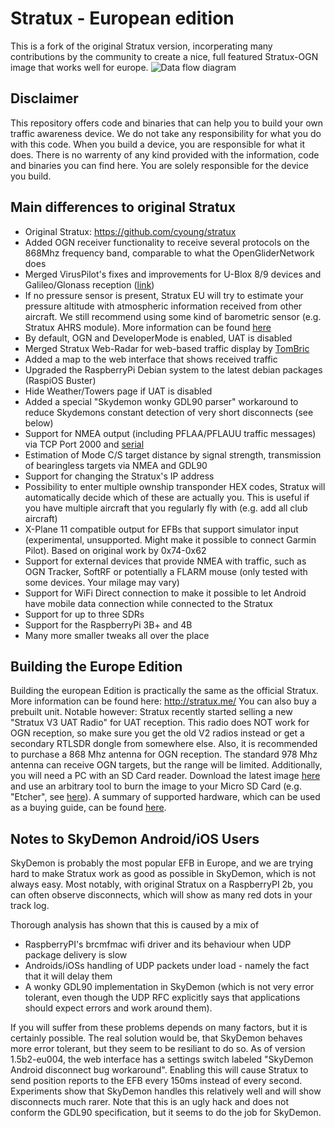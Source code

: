 # Stratux - European edition
This is a fork of the original Stratux version, incorperating many contributions by the community to create a
nice, full featured Stratux-OGN image that works well for europe.
![Data flow diagram](https://user-images.githubusercontent.com/60190549/94661904-f1201c80-0307-11eb-9d8d-3af2020583a8.png)

## Disclaimer
This repository offers code and binaries that can help you to build your own traffic awareness device. We do not take any responsibility for what you do with this code. When you build a device, you are responsible for what it does. There is no warrenty of any kind provided with the information, code and binaries you can find here. You are solely responsible for the device you build.

## Main differences to original Stratux
* Original Stratux: https://github.com/cyoung/stratux
* Added OGN receiver functionality to receive several protocols on the 868Mhz frequency band, comparable to what the OpenGliderNetwork does
* Merged VirusPilot's fixes and improvements for U-Blox 8/9 devices and Galileo/Glonass reception ([link](https://github.com/VirusPilot))
* If no pressure sensor is present, Stratux EU will try to estimate your pressure altitude with atmospheric information received from other aircraft. We still recommend using some kind of barometric sensor (e.g. Stratux AHRS module). More information can be found [here](https://github.com/b3nn0/stratux/wiki/Altitudes-in-Stratux-EU)
* By default, OGN and DeveloperMode is enabled, UAT is disabled
* Merged Stratux Web-Radar for web-based traffic display by [TomBric](https://github.com/TomBric)
* Added a map to the web interface that shows received traffic
* Upgraded the RaspberryPi Debian system to the latest debian packages (RaspiOS Buster)
* Hide Weather/Towers page if UAT is disabled
* Added a special "Skydemon wonky GDL90 parser" workaround to reduce Skydemons constant detection of very short disconnects (see below)
* Support for NMEA output (including PFLAA/PFLAUU traffic messages) via TCP Port 2000 and [serial](https://github.com/b3nn0/stratux/wiki/Stratux-Serial-output-for-EFIS's-that-support-GDL90-or-Flarm-NMEA-over-serial)
* Estimation of Mode C/S target distance by signal strength, transmission of bearingless targets via NMEA and GDL90
* Support for changing the Stratux's IP address
* Possibility to enter multiple ownship transponder HEX codes, Stratux will automatically decide which of these are actually you. This is useful if you have multiple aircraft that you regularly fly with (e.g. add all club aircraft)
* X-Plane 11 compatible output for EFBs that support simulator input (experimental, unsupported. Might make it possible to connect Garmin Pilot). Based on original work by 0x74-0x62
* Support for external devices that provide NMEA with traffic, such as OGN Tracker, SoftRF or potentially a FLARM mouse (only tested with some devices. Your milage may vary)
* Support for WiFi Direct connection to make it possible to let Android have mobile data connection while connected to the Stratux
* Support for up to three SDRs
* Support for the RaspberryPi 3B+ and 4B
* Many more smaller tweaks all over the place

## Building the Europe Edition
Building the european Edition is practically the same as the official Stratux. More information can be found here:
http://stratux.me/
You can also buy a prebuilt unit.
Notable however: Stratux recently started selling a new "Stratux V3 UAT Radio" for UAT reception. This radio does NOT work for OGN reception, so make sure you get the old V2 radios instead or get a secondary RTLSDR dongle from somewhere else.
Also, it is recommended to purchase a 868 Mhz antenna for OGN reception. The standard 978 Mhz antenna can receive OGN targets, but the range will be limited.
Additionally, you will need a PC with an SD Card reader.
Download the latest image [here](https://github.com/b3nn0/stratux/releases)
and use an arbitrary tool to burn the image to your Micro SD Card (e.g. "Etcher", see [here](https://www.raspberrypi.org/documentation/installation/installing-images/)).
A summary of supported hardware, which can be used as a buying guide, can be found [here](https://github.com/b3nn0/stratux/wiki/Supported-Hardware).



## Notes to SkyDemon Android/iOS Users
SkyDemon is probably the most popular EFB in Europe, and we are trying hard to make Stratux work as good as possible in SkyDemon, which is not always easy. Most notably, with original Stratux on a RaspberryPI 2b, you can often observe disconnects, which will show as many red dots in your track log.

Thorough analysis has shown that this is caused by a mix of
- RaspberryPI's brcmfmac wifi driver and its behaviour when UDP package delivery is slow
- Androids/iOSs handling of UDP packets under load - namely the fact that it will delay them
- A wonky GDL90 implementation in SkyDemon (which is not very error tolerant, even though the UDP RFC explicitly says that applications should expect errors and work around them).

If you will suffer from these problems depends on many factors, but it is certainly possible.
The real solution would be, that SkyDemon behaves more error tolerant, but they seem to be resiliant to do so.
As of version 1.5b2-eu004, the web interface has a settings switch labeled "SkyDemon Android disconnect bug workaround". Enabling this will cause Stratux to send position reports to the EFB every 150ms instead of every second.
Experiments show that SkyDemon handles this relatively well and will show disconnects much rarer.
Note that this is an ugly hack and does not conform the GDL90 specification, but it seems to do the job for SkyDemon.


